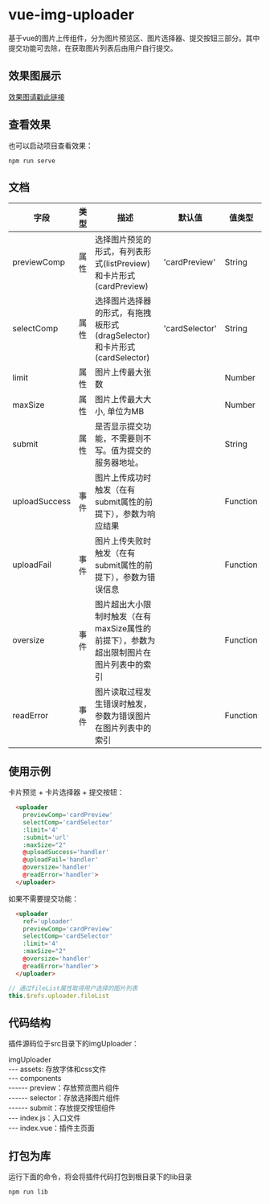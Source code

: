 # vue-img-uploader

基于vue的图片上传组件，分为图片预览区、图片选择器、提交按钮三部分。其中提交功能可去除，在获取图片列表后由用户自行提交。

## 效果图展示

[效果图请戳此链接](https://6fa.github.io/#uploader)

## 查看效果
也可以启动项目查看效果：
```
npm run serve
```

## 文档
| 字段 | 类型 | 描述 | 默认值 | 值类型 |
| ---- | ---- | ---- | ---- | ---- |
| previewComp | 属性 | 选择图片预览的形式，有列表形式(listPreview)和卡片形式(cardPreview) | 'cardPreview' | String |
| selectComp | 属性 | 选择图片选择器的形式，有拖拽板形式(dragSelector)和卡片形式(cardSelector) | 'cardSelector' | String |
| limit | 属性 | 图片上传最大张数 |   | Number |
| maxSize | 属性 | 图片上传最大大小, 单位为MB |  | Number |
| submit | 属性 | 是否显示提交功能，不需要则不写。值为提交的服务器地址。 |  | String |
| uploadSuccess | 事件 | 图片上传成功时触发（在有submit属性的前提下），参数为响应结果 |  | Function |
| uploadFail | 事件 | 图片上传失败时触发（在有submit属性的前提下），参数为错误信息 |  | Function |
| oversize | 事件 | 图片超出大小限制时触发（在有maxSize属性的前提下），参数为超出限制图片在图片列表中的索引 |  | Function |
| readError | 事件 | 图片读取过程发生错误时触发，参数为错误图片在图片列表中的索引 |  | Function |

## 使用示例
卡片预览 + 卡片选择器 + 提交按钮：

```html
  <uploader 
    previewComp='cardPreview' 
    selectComp='cardSelector' 
    :limit='4' 
    :submit='url' 
    :maxSize="2" 
    @uploadSuccess='handler' 
    @uploadFail='handler' 
    @oversize='handler' 
    @readError='handler'>
  </uploader>
```

如果不需要提交功能：

```html
  <uploader 
    ref='uploader'
    previewComp='cardPreview' 
    selectComp='cardSelector' 
    :limit='4' 
    :maxSize="2" 
    @oversize='handler' 
    @readError='handler'>
  </uploader>
```
```javascript
// 通过fileList属性取得用户选择的图片列表
this.$refs.uploader.fileList
```

## 代码结构
插件源码位于src目录下的imgUploader：

imgUploader<br>
--- assets: 存放字体和css文件<br>
--- components<br>
  ------ preview：存放预览图片组件<br>
  ------ selector：存放选择图片组件<br>
  ------ submit：存放提交按钮组件<br>
--- index.js：入口文件<br>
--- index.vue：插件主页面

## 打包为库
运行下面的命令，将会将插件代码打包到根目录下的lib目录
```
npm run lib
```
